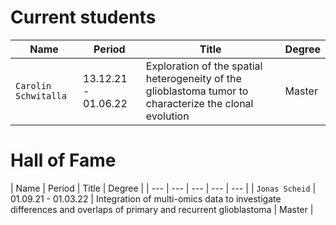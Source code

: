 # Current students
|  Name | Period | Title | Degree |
| --- | --- | --- | --- |
| `Carolin Schwitalla` | 13.12.21 - 01.06.22 | Exploration of the spatial heterogeneity of the glioblastoma tumor to characterize  the clonal evolution | Master |

# Hall of Fame

|  Name | Period | Title | Degree |
| --- | --- | --- | --- | --- |
| `Jonas Scheid` | 01.09.21 - 01.03.22 | Integration of multi-omics data to investigate differences and overlaps of primary and recurrent glioblastoma | Master |
